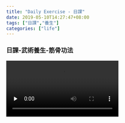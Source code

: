 ```yaml
---
title: "Daily Exercise - 日課"
date: 2019-05-10T14:27:47+08:00
tags: ["日課","養生"]
categories: ["life"]
---
```


### 日課-武術養生-筋骨功法
<!--more-->

<video src="https://drive.google.com/uc?export=download&id=13YhjZUaWS_n4ETv7l_zEjwh0LONMeVDj" preload="none" loop controls></video>
